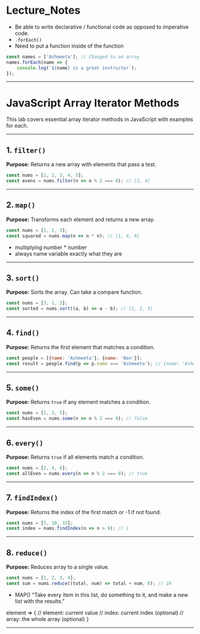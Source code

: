 
# Lecture_Notes

* Be able to write declarative / functional code as opposed to imperative code.
* `.forEach()`
* Need to put a function inside of the function

```javascript
const names = ['Ashmeeta']; // Changed to an array
names.forEach(name => {
    console.log(`${name} is a great instructor`);
});
```

---

# JavaScript Array Iterator Methods

This lab covers essential array iterator methods in JavaScript with examples for each.

---

## 1. `filter()`

**Purpose:** Returns a new array with elements that pass a test.

```javascript
const nums = [1, 2, 3, 4, 5];
const evens = nums.filter(n => n % 2 === 0); // [2, 4]
```

---

## 2. `map()`

**Purpose:** Transforms each element and returns a new array.

```javascript
const nums = [1, 2, 3];
const squared = nums.map(n => n * n); // [1, 4, 9]
```
* multiplying number * number 
* always name variable exactly what they are 

---

## 3. `sort()`

**Purpose:** Sorts the array. Can take a compare function.

```javascript
const nums = [3, 1, 2];
const sorted = nums.sort((a, b) => a - b); // [1, 2, 3]
```

---

## 4. `find()`

**Purpose:** Returns the first element that matches a condition.

```javascript
const people = [{name: 'Ashmeeta'}, {name: 'Ben'}];
const result = people.find(p => p.name === 'Ashmeeta'); // {name: 'Ashmeeta'}
```

---

## 5. `some()`

**Purpose:** Returns `true` if any element matches a condition.

```javascript
const nums = [1, 3, 5];
const hasEven = nums.some(n => n % 2 === 0); // false
```

---

## 6. `every()`

**Purpose:** Returns `true` if all elements match a condition.

```javascript
const nums = [2, 4, 6];
const allEven = nums.every(n => n % 2 === 0); // true
```

---

## 7. `findIndex()`

**Purpose:** Returns the index of the first match or -1 if not found.

```javascript
const nums = [5, 10, 15];
const index = nums.findIndex(n => n > 9); // 1
```

---

## 8. `reduce()`

**Purpose:** Reduces array to a single value.

```javascript
const nums = [1, 2, 3, 4];
const sum = nums.reduce((total, num) => total + num, 0); // 10
```

* MAP() "Take every item in this list, do something to it, and make a new list with the results."

element => {
  // element: current value
  // index: current index (optional)
  // array: the whole array (optional)
}

<!--//amaharaj04232025-----Video review not homewokr
// const names = 'Ashmeeta'
// names.forEach(name => {
//     console.log(`${names} is a great instructor')
// })
//-----END-----------

//amaharaj04232025------- Misc notes
// Filter out all "jerks" and make a "jerk-free" array named notJerks.

// const people = ['jerks', 'nice people', 'jerks', 'nice people', 'nice people'];
// const Filterpeople = people.filter((person => person !== 'jerks')) => {
//    return Element; 
// }
// console.log(Filterpeople)

// // Find only returns the first one, if you want multiple, use multiple instead. Could you also add multiple conditions 
// If Im building a gaming application, I will need to use this for. 
// findIndex is Very similar to find, except it will return a numeric index instead of value 

// ------END------------------

## Assignment Lab, #1
* Logic on track, filter() function helps to filter out specific values. 
* If a const variable is already assigned in the file, I can't declare again. -->

-------------------

<!-- Here's how .split() works (quick crash course):
If you have:

js
Copy
const name = "Becker, Carl";
const parts = name.split(', ');
Then parts becomes:

js
Copy
["Becker", "Carl"]
You can then flip it around:

js
Copy
const fullName = parts[1] + " " + parts[0]; // "Carl Becker"



----------------
.some Reminder 

Quick Reminder: What does .some() do?
.some() goes through an array and returns:

true → if at least one item matches a condition.

false → if none of them match.

So it’s perfect for a yes/no question like:

“Is there anyone 18 or older?”



-->
